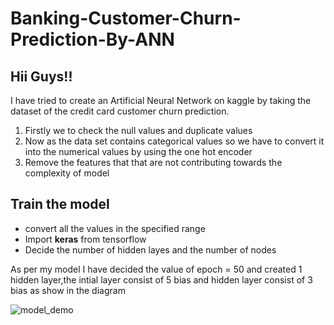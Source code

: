 # Banking-Customer-Churn-Prediction-By-ANN

<h2>Hii Guys!!</h2>
<p>I have tried to create an Artificial Neural Network on kaggle by taking the dataset of the credit card customer churn prediction. </p>
<ol>
  <li>Firstly we to check the null values and duplicate values</li>
  <li>Now as the data set contains categorical values so we have to convert it into the numerical values by using the one hot encoder</li>
  <li>Remove the features that that are not contributing towards the complexity of model</li>
</ol>

<h2>Train the model</h2>
<ul>
  <li>
    convert all the values in the specified range
  </li>
  <li>Import <b>keras</b> from tensorflow </li>
  <li>Decide the number of hidden layes and the number of nodes</li>
</ul>

<p>As per my model I have decided the value of epoch = 50 and created 1 hidden layer,the intial layer consist of 5 bias and hidden layer consist of 3 bias as show in the diagram</p>
<img alt='model_demo' src="C:\Users\Dell\Downloads\Screenshot 2024-01-08 153811.png">
